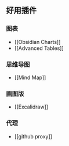 
## 好用插件
### 图表
- [[Obsidian Charts]]
- [[Advanced Tables]]
### 思维导图
- [[Mind Map]]
### 画图版
- [[Excalidraw]]
### 代理
- [[github proxy]]